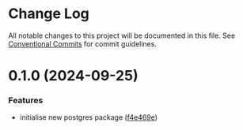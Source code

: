 # Change Log

All notable changes to this project will be documented in this file.
See [Conventional Commits](https://conventionalcommits.org) for commit guidelines.

# 0.1.0 (2024-09-25)

### Features

- initialise new postgres package ([f4e469e](https://github.com/lindorm-io/monorepo/commit/f4e469e0729814805d8657f5c23a5116ef14bd0a))
